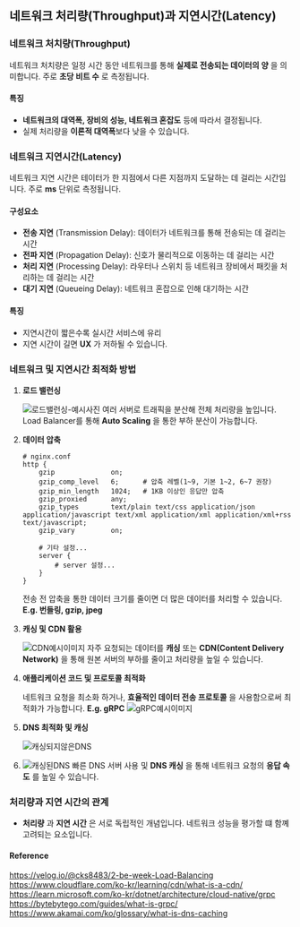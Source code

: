 ## 네트워크 처리량(Throughput)과 지연시간(Latency)

### 네트워크 처치량(Throughput)

네트워크 처치량은 일정 시간 동안 네트워크를 통해 **실제로 전송되는 데이터의 양** 을 의미합니다. 주로 **초당 비트 수** 로 측정됩니다.

#### 특징

- **네트워크의 대역폭, 장비의 성능, 네트워크 혼잡도** 등에 따라서 결정됩니다.
- 실제 처리량을 **이론적 대역폭**보다 낮을 수 있습니다.

### 네트워크 지연시간(Latency)

네트워크 지연 시간은 테이터가 한 지점에서 다른 지점까지 도달하는 데 걸리는 시간입니다. 주로 **ms** 단위로 측정됩니다.

#### 구성요소

- **전송 지연** (Transmission Delay): 데이터가 네트워크를 통해 전송되는 데 걸리는 시간
- **전파 지연** (Propagation Delay): 신호가 물리적으로 이동하는 데 걸리는 시간
- **처리 지연** (Processing Delay): 라우터나 스위치 등 네트워크 장비에서 패킷을 처리하는 데 걸리는 시간
- **대기 지연** (Queueing Delay): 네트워크 혼잡으로 인해 대기하는 시간

#### 특징

- 지연시간이 짧은수록 실시간 서비스에 유리
- 지연 시간이 길면 **UX** 가 저하될 수 있습니다.

### 네트워크 및 지연시간 최적화 방법

1. **로드 밸런싱**

   ![로드밸런싱-예시사진](https://velog.velcdn.com/images/cks8483/post/20097706-a5e3-48ed-af48-606f085dd006/image.png)
   여러 서버로 트래픽을 분산해 전체 처리량을 높입니다. Load Balancer를 통해 **Auto Scaling** 을 통한 부하 분산이 가능합니다.

2. **데이터 압축**

    ```shell
    # nginx.conf
    http {
        gzip              on;
        gzip_comp_level   6;      # 압축 레벨(1~9, 기본 1~2, 6~7 권장)
        gzip_min_length   1024;   # 1KB 이상인 응답만 압축
        gzip_proxied      any;
        gzip_types        text/plain text/css application/json application/javascript text/xml application/xml application/xml+rss text/javascript;
        gzip_vary         on;
    
        # 기타 설정...
        server {
            # server 설정...
        }
    }
   ```
   전송 전 압축을 통한 데이터 크기를 줄이면 더 많은 데이터를 처리할 수 있습니다. **E.g. 번들링, gzip, jpeg**

3. **캐싱 및 CDN 활용**

    ![CDN예시이미지](https://cf-assets.www.cloudflare.com/slt3lc6tev37/7Dy6rquZDDKSJoeS27Y6xc/4a671b7cc7894a475a94f0140981f5d9/what_is_a_cdn_distributed_server_map.png)
    자주 요청되는 데이터를 **캐싱** 또는 **CDN(Content Delivery Network)** 을 통해 원본 서버의 부하를 줄이고 처리량을 높일 수 있습니다.

4. **애플리케이션 코드 및 프로토콜 최적화**

   네트워크 요청을 최소화 하거나, **효율적인 데이터 전송 프로토콜** 을 사용함으로써 최적화가 가능합니다. **E.g. gRPC**
   ![gRPC예시이미지](https://www.google.com/url?sa=i&url=https%3A%2F%2Flearn.microsoft.com%2Fko-kr%2Fdotnet%2Farchitecture%2Fcloud-native%2Fgrpc&psig=AOvVaw2DQcHQRCnEU-hzizi3IbCX&ust=1751985530828000&source=images&cd=vfe&opi=89978449&ved=0CBQQjRxqFwoTCPCE0Ov8qo4DFQAAAAAdAAAAABAh)

5. **DNS 최적화 및 캐싱**

   ![캐싱되지않은DNS](https://www.akamai.com/site/ko/images/article/2024/what-is-dns-caching-cached-response.png)
6. ![캐싱된DNS](https://www.akamai.com/site/ko/images/article/2024/what-is-dns-caching-uncached-response.png)
   빠른 DNS 서버 사용 및 **DNS 캐싱** 을 통해 네트워크 요청의 **응답 속도** 를 높일 수 있습니다.

### 처리량과 지연 시간의 관계

- **처리량** 과 **지연 시간** 은 서로 독립적인 개념입니다. 네트워크 성능을 평가할 떄 함꼐 고려되는 요소입니다.

#### Reference

https://velog.io/@cks8483/2-be-week-Load-Balancing
https://www.cloudflare.com/ko-kr/learning/cdn/what-is-a-cdn/
https://learn.microsoft.com/ko-kr/dotnet/architecture/cloud-native/grpc
https://bytebytego.com/guides/what-is-grpc/
https://www.akamai.com/ko/glossary/what-is-dns-caching